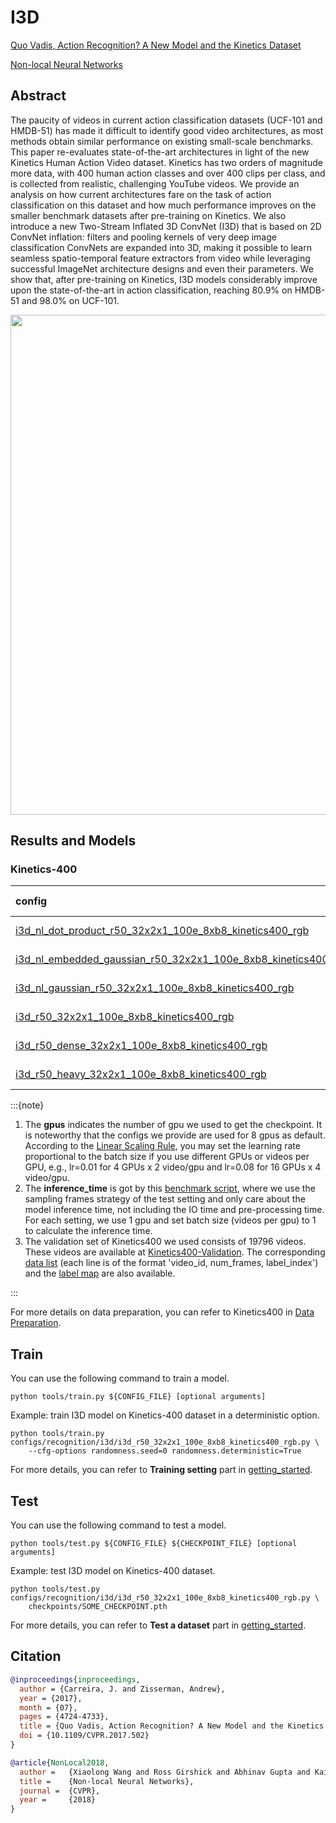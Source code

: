 # I3D

[Quo Vadis, Action Recognition? A New Model and the Kinetics Dataset](https://openaccess.thecvf.com/content_cvpr_2017/html/Carreira_Quo_Vadis_Action_CVPR_2017_paper.html)

[Non-local Neural Networks](https://openaccess.thecvf.com/content_cvpr_2018/html/Wang_Non-Local_Neural_Networks_CVPR_2018_paper.html)

<!-- [ALGORITHM] -->

## Abstract

<!-- [ABSTRACT] -->

The paucity of videos in current action classification datasets (UCF-101 and HMDB-51) has made it difficult to identify good video architectures, as most methods obtain similar performance on existing small-scale benchmarks. This paper re-evaluates state-of-the-art architectures in light of the new Kinetics Human Action Video dataset. Kinetics has two orders of magnitude more data, with 400 human action classes and over 400 clips per class, and is collected from realistic, challenging YouTube videos. We provide an analysis on how current architectures fare on the task of action classification on this dataset and how much performance improves on the smaller benchmark datasets after pre-training on Kinetics. We also introduce a new Two-Stream Inflated 3D ConvNet (I3D) that is based on 2D ConvNet inflation: filters and pooling kernels of very deep image classification ConvNets are expanded into 3D, making it possible to learn seamless spatio-temporal feature extractors from video while leveraging successful ImageNet architecture designs and even their parameters. We show that, after pre-training on Kinetics, I3D models considerably improve upon the state-of-the-art in action classification, reaching 80.9% on HMDB-51 and 98.0% on UCF-101.

<!-- [IMAGE] -->

<div align=center>
<img src="https://user-images.githubusercontent.com/34324155/143043624-1944704a-5d3e-4a3f-b258-1505c49f6092.png" width="800"/>
</div>

## Results and Models

### Kinetics-400

| config                                   |   resolution   | gpus | backbone | pretrain | top1 acc | top5 acc | inference_time(video/s) | gpu_mem(M) |                  ckpt                   |                  log                   |
| :--------------------------------------- | :------------: | :--: | :------: | :------: | :------: | :------: | :---------------------: | :--------: | :-------------------------------------: | :------------------------------------: |
| [i3d_nl_dot_product_r50_32x2x1_100e_8xb8_kinetics400_rgb](/configs/recognition/i3d/i3d_nl_dot_product_r50_32x2x1_100e_8xb8_kinetics400_rgb.py) | short-side 320 |  8   | ResNet50 | ImageNet |  74.76   |  91.84   |            x            |    6245    | [ckpt](https://download.openmmlab.com/mmaction/v2.0/recognition/i3d/i3d_nl_dot_product_r50_32x2x1_100e_8xb8_kinetics400_rgb/i3d_nl_dot_product_r50_32x2x1_100e_8xb8_kinetics400_rgb_20220812-8e1f2148.pth) | [log](https://download.openmmlab.com/mmaction/v2.0/recognition/i3d/i3d_nl_dot_product_r50_32x2x1_100e_8xb8_kinetics400_rgb/20220627_172159.log) |
| [i3d_nl_embedded_gaussian_r50_32x2x1_100e_8xb8_kinetics400_rgb](/configs/recognition/i3d/i3d_nl_embedded_gaussian_r50_32x2x1_100e_8xb8_kinetics400_rgb.py) | short-side 320 |  8   | ResNet50 | ImageNet |  74.69   |  91.69   |            x            |    6415    | [ckpt](https://download.openmmlab.com/mmaction/v2.0/recognition/i3d/i3d_nl_embedded_gaussian_r50_32x2x1_100e_8xb8_kinetics400_rgb/i3d_nl_embedded_gaussian_r50_32x2x1_100e_8xb8_kinetics400_rgb_20220812-afd8f562.pth) | [log](https://download.openmmlab.com/mmaction/v2.0/recognition/i3d/i3d_nl_embedded_gaussian_r50_32x2x1_100e_8xb8_kinetics400_rgb/20220629_135933.log) |
| [i3d_nl_gaussian_r50_32x2x1_100e_8xb8_kinetics400_rgb](/configs/recognition/i3d/i3d_nl_gaussian_r50_32x2x1_100e_8xb8_kinetics400_rgb.py) | short-side 320 |  8   | ResNet50 | ImageNet |  73.90   |  91.15   |            x            |    6108    | [ckpt](https://download.openmmlab.com/mmaction/v2.0/recognition/i3d/i3d_nl_gaussian_r50_32x2x1_100e_8xb8_kinetics400_rgb/i3d_nl_gaussian_r50_32x2x1_100e_8xb8_kinetics400_rgb_20220812-0c5cbf5a.pth) | [log](https://download.openmmlab.com/mmaction/v2.0/recognition/i3d/i3d_nl_gaussian_r50_32x2x1_100e_8xb8_kinetics400_rgb/20220722_135616.log) |
| [i3d_r50_32x2x1_100e_8xb8_kinetics400_rgb](/configs/recognition/i3d/i3d_r50_32x2x1_100e_8xb8_kinetics400_rgb.py) | short-side 320 |  8   | ResNet50 | ImageNet |  73.22   |  91.11   |   x    |    5149    | [ckpt](https://download.openmmlab.com/mmaction/v2.0/recognition/i3d/i3d_r50_32x2x1_100e_8xb8_kinetics400_rgb/i3d_r50_32x2x1_100e_8xb8_kinetics400_rgb_20220812-e213c223.pth) | [log](https://download.openmmlab.com/mmaction/v2.0/recognition/i3d/i3d_r50_32x2x1_100e_8xb8_kinetics400_rgb/20220627_165806.log) |
| [i3d_r50_dense_32x2x1_100e_8xb8_kinetics400_rgb](/configs/recognition/i3d/i3d_r50_dense_32x2x1_100e_8xb8_kinetics400_rgb.py) | short-side 320 |  8   | ResNet50 | ImageNet |  73.77   |  91.35   |   x    |    5151    | [ckpt](https://download.openmmlab.com/mmaction/v2.0/recognition/i3d/i3d_r50_dense_32x2x1_100e_8xb8_kinetics400_rgb/i3d_r50_dense_32x2x1_100e_8xb8_kinetics400_rgb_20220812-9f46003f.pth) | [log](https://download.openmmlab.com/mmaction/v2.0/recognition/i3d/i3d_r50_dense_32x2x1_100e_8xb8_kinetics400_rgb/20220627_172844.log) |
| [i3d_r50_heavy_32x2x1_100e_8xb8_kinetics400_rgb](/configs/recognition/i3d/i3d_r50_heavy_32x2x1_100e_8xb8_kinetics400_rgb.py) | short-side 320 |  8   | ResNet50 | ImageNet |  76.08   |  92.34   |            x            |   17350    | [ckpt](https://download.openmmlab.com/mmaction/v2.0/recognition/i3d/i3d_r50_heavy_32x2x1_100e_8xb8_kinetics400_rgb/i3d_r50_heavy_32x2x1_100e_8xb8_kinetics400_rgb_20220812-ed501b31.pth) | [log](https://download.openmmlab.com/mmaction/v2.0/recognition/i3d/i3d_r50_heavy_32x2x1_100e_8xb8_kinetics400_rgb/20220722_000847.log) |

:::{note}

1. The **gpus** indicates the number of gpu we used to get the checkpoint. It is noteworthy that the configs we provide are used for 8 gpus as default.
   According to the [Linear Scaling Rule](https://arxiv.org/abs/1706.02677), you may set the learning rate proportional to the batch size if you use different GPUs or videos per GPU,
   e.g., lr=0.01 for 4 GPUs x 2 video/gpu and lr=0.08 for 16 GPUs x 4 video/gpu.
2. The **inference_time** is got by this [benchmark script](/tools/analysis/benchmark.py), where we use the sampling frames strategy of the test setting and only care about the model inference time, not including the IO time and pre-processing time. For each setting, we use 1 gpu and set batch size (videos per gpu) to 1 to calculate the inference time.
3. The validation set of Kinetics400 we used consists of 19796 videos. These videos are available at [Kinetics400-Validation](https://mycuhk-my.sharepoint.com/:u:/g/personal/1155136485_link_cuhk_edu_hk/EbXw2WX94J1Hunyt3MWNDJUBz-nHvQYhO9pvKqm6g39PMA?e=a9QldB). The corresponding [data list](https://download.openmmlab.com/mmaction/dataset/k400_val/kinetics_val_list.txt) (each line is of the format 'video_id, num_frames, label_index') and the [label map](https://download.openmmlab.com/mmaction/dataset/k400_val/kinetics_class2ind.txt) are also available.

:::

For more details on data preparation, you can refer to Kinetics400 in [Data Preparation](/docs/data_preparation.md).

## Train

You can use the following command to train a model.

```shell
python tools/train.py ${CONFIG_FILE} [optional arguments]
```

Example: train I3D model on Kinetics-400 dataset in a deterministic option.

```shell
python tools/train.py configs/recognition/i3d/i3d_r50_32x2x1_100e_8xb8_kinetics400_rgb.py \
    --cfg-options randomness.seed=0 randomness.deterministic=True
```

For more details, you can refer to **Training setting** part in [getting_started](/docs/getting_started.md#training-setting).

## Test

You can use the following command to test a model.

```shell
python tools/test.py ${CONFIG_FILE} ${CHECKPOINT_FILE} [optional arguments]
```

Example: test I3D model on Kinetics-400 dataset.

```shell
python tools/test.py configs/recognition/i3d/i3d_r50_32x2x1_100e_8xb8_kinetics400_rgb.py \
    checkpoints/SOME_CHECKPOINT.pth
```

For more details, you can refer to **Test a dataset** part in [getting_started](/docs/getting_started.md#test-a-dataset).

## Citation

```BibTeX
@inproceedings{inproceedings,
  author = {Carreira, J. and Zisserman, Andrew},
  year = {2017},
  month = {07},
  pages = {4724-4733},
  title = {Quo Vadis, Action Recognition? A New Model and the Kinetics Dataset},
  doi = {10.1109/CVPR.2017.502}
}
```

<!-- [BACKBONE] -->

```BibTeX
@article{NonLocal2018,
  author =   {Xiaolong Wang and Ross Girshick and Abhinav Gupta and Kaiming He},
  title =    {Non-local Neural Networks},
  journal =  {CVPR},
  year =     {2018}
}
```
